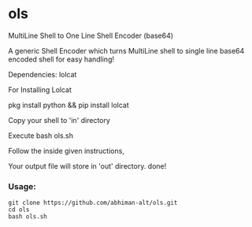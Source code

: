 # ols
MultiLine Shell to One Line Shell Encoder (base64)

A generic Shell Encoder which turns MultiLine shell to single line base64 encoded shell for easy handling!

Dependencies: lolcat

For Installing Lolcat

pkg install python &&
pip install lolcat

Copy your shell to 'in' directory

Execute bash ols.sh 

Follow the inside given instructions, 

Your output file will store in 'out' directory. done!

### Usage:
```
git clone https://github.com/abhiman-alt/ols.git
cd ols
bash ols.sh
```
